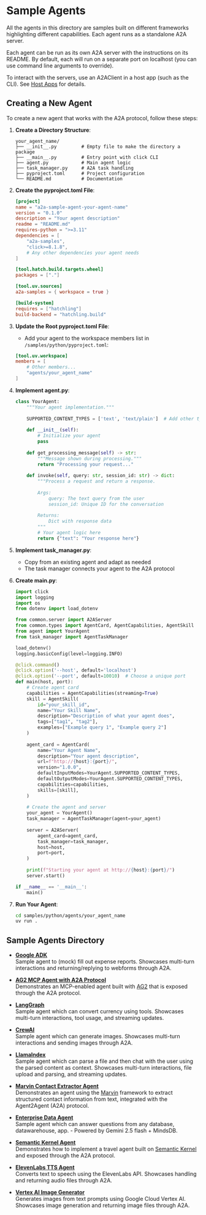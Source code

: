 # Sample Agents

All the agents in this directory are samples built on different frameworks highlighting different capabilities. Each agent runs as a standalone A2A server. 

Each agent can be run as its own A2A server with the instructions on its README. By default, each will run on a separate port on localhost (you can use command line arguments to override).

To interact with the servers, use an A2AClient in a host app (such as the CLI). See [Host Apps](/samples/python/hosts/README.md) for details.

## Creating a New Agent

To create a new agent that works with the A2A protocol, follow these steps:

1. **Create a Directory Structure**:
   ```
   your_agent_name/
   ├── __init__.py         # Empty file to make the directory a package
   ├── __main__.py         # Entry point with click CLI
   ├── agent.py            # Main agent logic
   ├── task_manager.py     # A2A task handling
   ├── pyproject.toml      # Project configuration
   └── README.md           # Documentation
   ```

2. **Create the pyproject.toml File**:
   ```toml
   [project]
   name = "a2a-sample-agent-your-agent-name"
   version = "0.1.0"
   description = "Your agent description"
   readme = "README.md"
   requires-python = ">=3.11"
   dependencies = [
       "a2a-samples",
       "click>=8.1.8",
       # Any other dependencies your agent needs
   ]

   [tool.hatch.build.targets.wheel]
   packages = ["."]

   [tool.uv.sources]
   a2a-samples = { workspace = true }

   [build-system]
   requires = ["hatchling"]
   build-backend = "hatchling.build"
   ```

3. **Update the Root pyproject.toml File**:
   - Add your agent to the workspace members list in `/samples/python/pyproject.toml`:
   ```toml
   [tool.uv.workspace]
   members = [
       # Other members...
       "agents/your_agent_name"
   ]
   ```

4. **Implement agent.py**:
   ```python
   class YourAgent:
       """Your agent implementation."""
       
       SUPPORTED_CONTENT_TYPES = ['text', 'text/plain']  # Add other types as needed
       
       def __init__(self):
           # Initialize your agent
           pass
           
       def get_processing_message(self) -> str:
           """Message shown during processing."""
           return "Processing your request..."
           
       def invoke(self, query: str, session_id: str) -> dict:
           """Process a request and return a response.
           
           Args:
               query: The text query from the user
               session_id: Unique ID for the conversation
               
           Returns:
               Dict with response data
           """
           # Your agent logic here
           return {"text": "Your response here"}
   ```

5. **Implement task_manager.py**:
   - Copy from an existing agent and adapt as needed
   - The task manager connects your agent to the A2A protocol

6. **Create __main__.py**:
   ```python
   import click
   import logging
   import os
   from dotenv import load_dotenv
   
   from common.server import A2AServer
   from common.types import AgentCard, AgentCapabilities, AgentSkill
   from agent import YourAgent
   from task_manager import AgentTaskManager
   
   load_dotenv()
   logging.basicConfig(level=logging.INFO)
   
   @click.command()
   @click.option('--host', default='localhost')
   @click.option('--port', default=10010)  # Choose a unique port
   def main(host, port):
       # Create agent card
       capabilities = AgentCapabilities(streaming=True)
       skill = AgentSkill(
           id="your_skill_id",
           name="Your Skill Name",
           description="Description of what your agent does",
           tags=["tag1", "tag2"],
           examples=["Example query 1", "Example query 2"]
       )
       
       agent_card = AgentCard(
           name="Your Agent Name",
           description="Your agent description",
           url=f"http://{host}:{port}/",
           version="1.0.0",
           defaultInputModes=YourAgent.SUPPORTED_CONTENT_TYPES,
           defaultOutputModes=YourAgent.SUPPORTED_CONTENT_TYPES,
           capabilities=capabilities,
           skills=[skill],
       )
       
       # Create the agent and server
       your_agent = YourAgent()
       task_manager = AgentTaskManager(agent=your_agent)
       
       server = A2AServer(
           agent_card=agent_card,
           task_manager=task_manager,
           host=host,
           port=port,
       )
       
       print(f"Starting your agent at http://{host}:{port}/")
       server.start()
   
   if __name__ == '__main__':
       main()
   ```

7. **Run Your Agent**:
   ```bash
   cd samples/python/agents/your_agent_name
   uv run .
   ```

## Sample Agents Directory

* [**Google ADK**](/samples/python/agents/google_adk/README.md)  
Sample agent to (mock) fill out expense reports. Showcases multi-turn interactions and returning/replying to webforms through A2A.

* [**AG2 MCP Agent with A2A Protocol**](/samples/python/agents/ag2/README.md)  
Demonstrates an MCP-enabled agent built with [AG2](https://github.com/ag2ai/ag2) that is exposed through the A2A protocol.

* [**LangGraph**](/samples/python/agents/langgraph/README.md)  
Sample agent which can convert currency using tools. Showcases multi-turn interactions, tool usage, and streaming updates. 

* [**CrewAI**](/samples/python/agents/crewai/README.md)  
Sample agent which can generate images. Showcases multi-turn interactions and sending images through A2A.

* [**LlamaIndex**](/samples/python/agents/llama_index_file_chat/README.md)  
Sample agent which can parse a file and then chat with the user using the parsed content as context. Showcases multi-turn interactions, file upload and parsing, and streaming updates. 

* [**Marvin Contact Extractor Agent**](/samples/python/agents/marvin/README.md)  
Demonstrates an agent using the [Marvin](https://github.com/prefecthq/marvin) framework to extract structured contact information from text, integrated with the Agent2Agent (A2A) protocol.

* [**Enterprise Data Agent**](/samples/python/agents/mindsdb/README.md)  
Sample agent which can answer questions from any database, datawarehouse, app. - Powered by Gemini 2.5 flash + MindsDB.

* [**Semantic Kernel Agent**](/samples/python/agents/semantickernel/README.md)  
Demonstrates how to implement a travel agent built on [Semantic Kernel](https://github.com/microsoft/semantic-kernel/) and exposed through the A2A protocol.

* [**ElevenLabs TTS Agent**](/samples/python/agents/elevenlabs_tts/README.md)  
Converts text to speech using the ElevenLabs API. Showcases handling and returning audio files through A2A.

* [**Vertex AI Image Generator**](/samples/python/agents/vertex_image_gen/README.md)  
Generates images from text prompts using Google Cloud Vertex AI. Showcases image generation and returning image files through A2A.